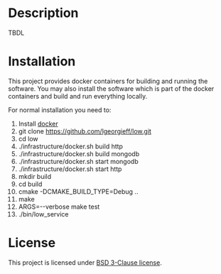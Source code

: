 # Description
TBDL

# Installation
This project provides docker containers for building and running the software. You may also install
the software which is part of the docker containers and build and run everything locally.

For normal installation you need to:
1. Install [docker](https://docs.docker.com/install/)
1. git clone https://github.com/lgeorgieff/low.git
1. cd low
1. ./infrastructure/docker.sh build http
1. ./infrastructure/docker.sh build mongodb
1. ./infrastructure/docker.sh start mongodb
1. ./infrastructure/docker.sh start http
1. mkdir build
1. cd build
1. cmake -DCMAKE_BUILD_TYPE=Debug ..
1. make
1. ARGS=--verbose make test
1. ./bin/low_service

# License
This project is licensed under [BSD 3-Clause license](./LICENSE.txt).
